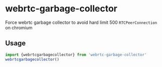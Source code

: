 # webrtc-garbage-collector
Force webrtc garbage collector to avoid hard limit 500 `RTCPeerConnection` on chromium

## Usage

```javascript
import {webrtcgarbagecollector} from 'webrtc-garbage-collector'
webrtcgarbagecollector()
```
